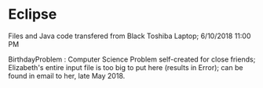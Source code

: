# Eclipse

Files and Java code transfered from Black Toshiba Laptop; 6/10/2018 11:00 PM

BirthdayProblem : Computer Science Problem self-created for close friends; Elizabeth's entire input file is too big to put here (results in Error); can be found in email to her, late May 2018.
